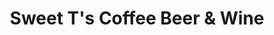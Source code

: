 ---
title: "Sweet T's Coffee Beer & Wine"
url: /duck/sweet-ts-coffee-beer-und-wine/
shop: Spirituosen
---